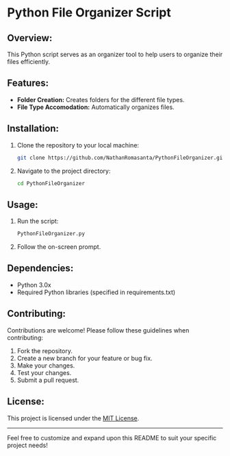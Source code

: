 # Python File Organizer Script

## Overview:

This Python script serves as an organizer tool to help users to organize their files efficiently.

## Features:

- **Folder Creation:** Creates folders for the different file types.
- **File Type Accomodation:** Automatically organizes files.

## Installation:

1. Clone the repository to your local machine:

    ```bash
    git clone https://github.com/NathanRomasanta/PythonFileOrganizer.git
    ```

2. Navigate to the project directory:

    ```bash
    cd PythonFileOrganizer
    ```


## Usage:

1. Run the script:

    ```bash
    PythonFileOrganizer.py
    ```

2. Follow the on-screen prompt.

## Dependencies:

- Python 3.0x
- Required Python libraries (specified in requirements.txt)

## Contributing:

Contributions are welcome! Please follow these guidelines when contributing:

1. Fork the repository.
2. Create a new branch for your feature or bug fix.
3. Make your changes.
4. Test your changes.
5. Submit a pull request.

## License:

This project is licensed under the [MIT License](LICENSE).

---

Feel free to customize and expand upon this README to suit your specific project needs!
